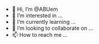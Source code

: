 - 👋 Hi, I’m @ABUem
- 👀 I’m interested in ...
- 🌱 I’m currently learning ...
- 💞️ I’m looking to collaborate on ...
- 📫 How to reach me ...

<!---
ABUem/ABUem is a ✨ special ✨ repository because its `README.md` (this file) appears on your GitHub profile.
You can click the Preview link to take a look at your changes.
--->
